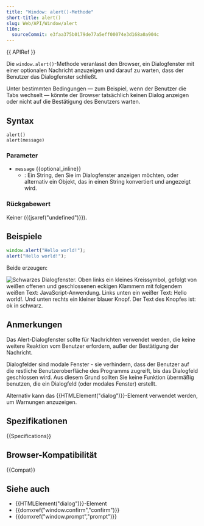 ```yaml
---
title: "Window: alert()-Methode"
short-title: alert()
slug: Web/API/Window/alert
l10n:
  sourceCommit: e3faa375b0179de77a5eff00074e3d168a0a904c
---
```


{{ APIRef }}

Die `window.alert()`-Methode veranlasst den Browser, ein Dialogfenster mit einer optionalen Nachricht anzuzeigen und darauf zu warten, dass der Benutzer das Dialogfenster schließt.

Unter bestimmten Bedingungen — zum Beispiel, wenn der Benutzer die Tabs wechselt — könnte der Browser tatsächlich keinen Dialog anzeigen oder nicht auf die Bestätigung des Benutzers warten.

## Syntax

```js-nolint
alert()
alert(message)
```

### Parameter

- `message` {{optional_inline}}
  - : Ein String, den Sie im Dialogfenster anzeigen möchten, oder alternativ ein Objekt, das in einen String konvertiert und angezeigt wird.

### Rückgabewert

Keiner ({{jsxref("undefined")}}).

## Beispiele

```js
window.alert("Hello world!");
alert("Hello world!");
```

Beide erzeugen:

![Schwarzes Dialogfenster. Oben links ein kleines Kreissymbol, gefolgt von weißen offenen und geschlossenen eckigen Klammern mit folgendem weißen Text: JavaScript-Anwendung. Links unten ein weißer Text: Hello world!. Und unten rechts ein kleiner blauer Knopf. Der Text des Knopfes ist: ok in schwarz.](alerthelloworld.png)

## Anmerkungen

Das Alert-Dialogfenster sollte für Nachrichten verwendet werden, die keine weitere Reaktion vom Benutzer erfordern, außer der Bestätigung der Nachricht.

Dialogfelder sind modale Fenster - sie verhindern, dass der Benutzer auf die restliche Benutzeroberfläche des Programms zugreift, bis das Dialogfeld geschlossen wird. Aus diesem Grund sollten Sie keine Funktion übermäßig benutzen, die ein Dialogfeld (oder modales Fenster) erstellt.

Alternativ kann das {{HTMLElement("dialog")}}-Element verwendet werden, um Warnungen anzuzeigen.

## Spezifikationen

{{Specifications}}

## Browser-Kompatibilität

{{Compat}}

## Siehe auch

- {{HTMLElement("dialog")}}-Element
- {{domxref("window.confirm","confirm")}}
- {{domxref("window.prompt","prompt")}}
